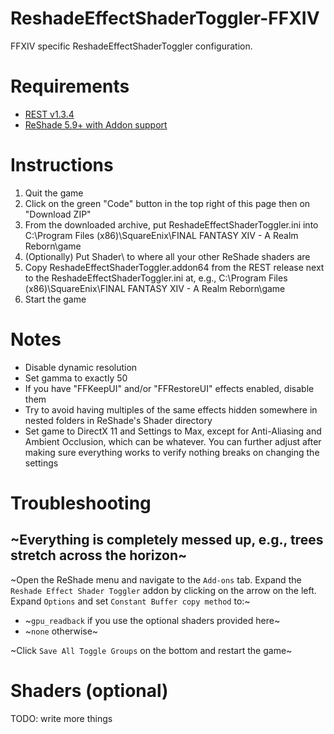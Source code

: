 # ReshadeEffectShaderToggler-FFXIV
FFXIV specific ReshadeEffectShaderToggler configuration. 

# Requirements
* [REST v1.3.4](https://github.com/4lex4nder/ReshadeEffectShaderToggler/releases/tag/v1.3.4)
* [ReShade 5.9+ with Addon support](https://reshade.me/)

# Instructions
1. Quit the game
2. Click on the green "Code" button in the top right of this page then on "Download ZIP"
3. From the downloaded archive, put ReshadeEffectShaderToggler.ini into C:\Program Files (x86)\SquareEnix\FINAL FANTASY XIV - A Realm Reborn\game
4. (Optionally) Put Shader\ to where all your other ReShade shaders are
5. Copy ReshadeEffectShaderToggler.addon64 from the REST release next to the ReshadeEffectShaderToggler.ini at, e.g., C:\Program Files (x86)\SquareEnix\FINAL FANTASY XIV - A Realm Reborn\game
4. Start the game

# Notes
* Disable dynamic resolution
* Set gamma to exactly 50
* If you have "FFKeepUI" and/or "FFRestoreUI" effects enabled, disable them
* Try to avoid having multiples of the same effects hidden somewhere in nested folders in ReShade's Shader directory
* Set game to DirectX 11 and Settings to Max, except for Anti-Aliasing and Ambient Occlusion, which can be whatever. You can further adjust after making sure everything works to verify nothing breaks on changing the settings

# Troubleshooting
## ~Everything is completely messed up, e.g., trees stretch across the horizon~
~Open the ReShade menu and navigate to the `Add-ons` tab. Expand the `Reshade Effect Shader Toggler` addon by clicking on the arrow on the left. Expand `Options` and set `Constant Buffer copy method` to:~
* ~`gpu_readback` if you use the optional shaders provided here~
* ~`none` otherwise~

~Click `Save All Toggle Groups` on the bottom and restart the game~

# Shaders (optional)
TODO: write more things